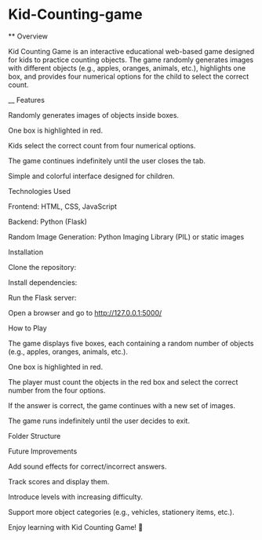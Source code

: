 # Kid-Counting-game

** Overview

Kid Counting Game is an interactive educational web-based game designed for kids to practice counting objects. The game randomly generates images with different objects (e.g., apples, oranges, animals, etc.), highlights one box, and provides four numerical options for the child to select the correct count.

__ Features

Randomly generates images of objects inside boxes.

One box is highlighted in red.

Kids select the correct count from four numerical options.

The game continues indefinitely until the user closes the tab.

Simple and colorful interface designed for children.

Technologies Used

Frontend: HTML, CSS, JavaScript

Backend: Python (Flask)

Random Image Generation: Python Imaging Library (PIL) or static images

Installation

Clone the repository:

Install dependencies:

Run the Flask server:

Open a browser and go to http://127.0.0.1:5000/

How to Play

The game displays five boxes, each containing a random number of objects (e.g., apples, oranges, animals, etc.).

One box is highlighted in red.

The player must count the objects in the red box and select the correct number from the four options.

If the answer is correct, the game continues with a new set of images.

The game runs indefinitely until the user decides to exit.

Folder Structure

Future Improvements

Add sound effects for correct/incorrect answers.

Track scores and display them.

Introduce levels with increasing difficulty.

Support more object categories (e.g., vehicles, stationery items, etc.).


Enjoy learning with Kid Counting Game! 🎉

